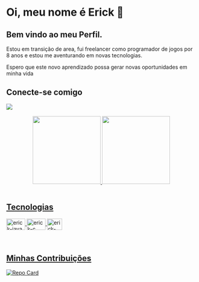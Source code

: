 
<div>
    <h1>Oi, meu nome é Erick 👋 </h1>
    <h2>Bem vindo ao meu Perfil.</h2>
    <p> Estou em transição de area, fui freelancer como programador de jogos por 8 anos e estou me aventurando em novas tecnologias.
    </p>
    <p>Espero que este novo aprendizado possa gerar novas oportunidades em minha vida
    </p>
</div>
<div>
    <h2>Conecte-se comigo</h2>
   <a href="https://www.linkedin.com/in/ericksouzam/" target="_blank"><img src="https://img.shields.io/badge/-LinkedIn-%230077B5?style=for-the-badge&logo=linkedin&logoColor=white" target="_blank"></a>
</div>
<br>
<div align="center">
  <a href="https://github.com/erickworkms?tab=repositories">
  <img height="180em" src="https://github-readme-stats.vercel.app/api?username=erickworkms&show_icons=true&theme=tokyonight&include_all_commits=true&count_private=true"/>
  <img height="180em" src="https://github-readme-stats.vercel.app/api/top-langs/?username=erickworkms&layout=compact&langs_count=7&theme=tokyonight"/>
</div>
<div style="display: inline_block"><br>
    <h2>Tecnologias</h2>
  <img align="center" alt="erick-java" height="30" width="50" src="https://img.shields.io/badge/Java-000?style=for-the-badge&logo=java">
  <img align="center" alt="erick-c" height="30" width="50" src="https://img.shields.io/badge/C%2B%2B-000?style=for-the-badge&logo=c%2B%2B&logoColor=00599C">
  <img align="center" alt="erick-MySQL" height="30" width="40" src="https://cdn.jsdelivr.net/gh/devicons/devicon/icons/mysql/mysql-original-wordmark.svg">
</div>
<br>
<br>
 
## Minhas Contribuições
[![Repo Card](https://github-readme-stats.vercel.app/api/pin/?username=erickworkms&repo=dio-lab-open-source&bg_color=000&border_color=30A3DC&show_icons=true&icon_color=30A3DC&title_color=E94D5F&text_color=FFF)](https://github.com/erickworkms/dio-lab-open-source)


